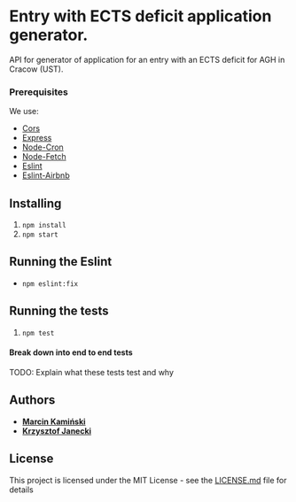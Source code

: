 # Entry with ECTS deficit application generator.

API for generator of application for an entry with an ECTS deficit for AGH in Cracow (UST).

### Prerequisites
   We use:
   - [Cors](https://github.com/expressjs/cors)
   - [Express](https://github.com/expressjs/express)
   - [Node-Cron](https://github.com/node-cron/node-cron)
   - [Node-Fetch](https://github.com/bitinn/node-fetch)
   - [Eslint](https://github.com/eslint/eslint)
   - [Eslint-Airbnb](https://github.com/airbnb/javascript)


## Installing
  1. `npm install`
  2. `npm start`


## Running the Eslint
   - `npm eslint:fix`

## Running the tests
  1. `npm test`

#### Break down into end to end tests
  TODO: Explain what these tests test and why


## Authors
  * [**Marcin Kamiński**](https://github.com/xkamson)
  * [**Krzysztof Janecki**](https://github.com/kjanecki)


## License
This project is licensed under the MIT License - see the [LICENSE.md](LICENSE.md) file for details
